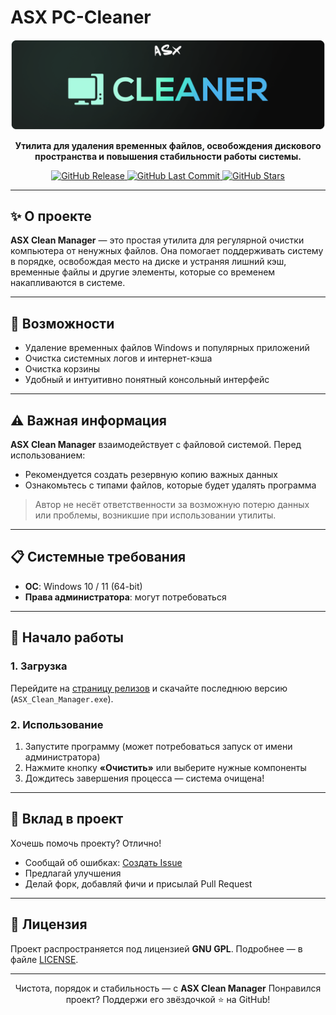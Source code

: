 # ASX PC-Cleaner

<div align="center">
  <a href="https://github.com/ALFiX01/ASX-PC-Cleaner">
    <img src="https://github.com/ALFiX01/ASX-PC-Cleaner/blob/main/image/design.png?raw=true" alt="ASX Hub Logo Banner" width="900">
  </a>

  <br />

  <p><strong>Утилита для удаления временных файлов, освобождения дискового пространства и повышения стабильности работы системы.</strong></p>

  <p>
    <a href="https://github.com/ALFiX01/ASX_Clean_Manager/releases/latest">
      <img src="https://img.shields.io/github/v/release/ALFiX01/ASX_Clean_Manager?style=plastic" alt="GitHub Release">
    </a>
    <a href="https://github.com/ALFiX01/ASX_Clean_Manager/commits/main">
      <img src="https://img.shields.io/github/last-commit/ALFiX01/ASX_Clean_Manager?style=plastic" alt="GitHub Last Commit">
    </a>
    <a href="https://github.com/ALFiX01/ASX_Clean_Manager/stargazers">
      <img src="https://img.shields.io/github/stars/ALFiX01/ASX_Clean_Manager?style=plastic" alt="GitHub Stars">
    </a>
  </p>
</div>

---

## ✨ О проекте

**ASX Clean Manager** — это простая утилита для регулярной очистки компьютера от ненужных файлов. Она помогает поддерживать систему в порядке, освобождая место на диске и устраняя лишний кэш, временные файлы и другие элементы, которые со временем накапливаются в системе.

---

## 🔧 Возможности

- Удаление временных файлов Windows и популярных приложений
- Очистка системных логов и интернет-кэша
- Очистка корзины
- Удобный и интуитивно понятный консольный интерфейс

---

## ⚠️ Важная информация

**ASX Clean Manager** взаимодействует с файловой системой. Перед использованием:

- Рекомендуется создать резервную копию важных данных
- Ознакомьтесь с типами файлов, которые будет удалять программа

> Автор не несёт ответственности за возможную потерю данных или проблемы, возникшие при использовании утилиты.

---

## 📋 Системные требования

- **ОС**: Windows 10 / 11 (64-bit)
- **Права администратора**: могут потребоваться

---

## 🚀 Начало работы

### 1. Загрузка

Перейдите на [страницу релизов](https://github.com/ALFiX01/ASX_Clean_Manager/releases/latest) и скачайте последнюю версию (`ASX_Clean_Manager.exe`).

### 2. Использование

1. Запустите программу (может потребоваться запуск от имени администратора)
2. Нажмите кнопку **«Очистить»** или выберите нужные компоненты
3. Дождитесь завершения процесса — система очищена!

---

## 🤝 Вклад в проект

Хочешь помочь проекту? Отлично!

- Сообщай об ошибках: [Создать Issue](https://github.com/ALFiX01/ASX_Clean_Manager/issues)
- Предлагай улучшения
- Делай форк, добавляй фичи и присылай Pull Request

---

## 📜 Лицензия

Проект распространяется под лицензией **GNU GPL**. Подробнее — в файле [LICENSE](https://github.com/ALFiX01/ASX_Clean_Manager/blob/main/LICENSE).

---

<div align="center">
  Чистота, порядок и стабильность — с <strong>ASX Clean Manager</strong>  
  Понравился проект? Поддержи его звёздочкой ⭐ на GitHub!
</div>
